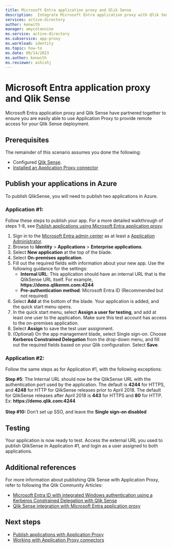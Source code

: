 ```yaml
---
title: Microsoft Entra application proxy and Qlik Sense
description:  Integrate Microsoft Entra application proxy with Qlik Sense.
services: active-directory
author: kenwith
manager: amycolannino
ms.service: active-directory
ms.subservice: app-proxy
ms.workload: identity
ms.topic: how-to
ms.date: 09/14/2023
ms.author: kenwith
ms.reviewer: ashishj
---
```

# Microsoft Entra application proxy and Qlik Sense 
Microsoft Entra application proxy and Qlik Sense have partnered together to ensure you are easily able to use Application Proxy to provide remote access for your Qlik Sense deployment.  

## Prerequisites 
The remainder of this scenario assumes you done the following:
 
- Configured [Qlik Sense](https://community.qlik.com/docs/DOC-19822). 
- [Installed an Application Proxy connector](~/identity/app-proxy/application-proxy-add-on-premises-application.md#install-and-register-a-connector) 
 
## Publish your applications in Azure 
To publish QlikSense, you will need to publish two applications in Azure.  

### Application #1: 

Follow these steps to publish your app. For a more detailed walkthrough of steps 1-8, see [Publish applications using Microsoft Entra application proxy](~/identity/app-proxy/application-proxy-add-on-premises-application.md). 


1. Sign in to the [Microsoft Entra admin center](https://entra.microsoft.com) as at least a [Application Administrator](~/identity/role-based-access-control/permissions-reference.md#application-administrator).
1. Browse to **Identity** > **Applications** > **Enterprise applications**.
3. Select **New application** at the top of the blade. 
4. Select **On-premises application**. 
5. Fill out the required fields with information about your new app. Use the following guidance for the settings: 
   - **Internal URL**: This application should have an internal URL that is the QlikSense URL itself. For example, **https&#58;//demo.qlikemm.com:4244** 
   - **Pre-authentication method**: Microsoft Entra ID (Recommended but not required) 
1. Select **Add** at the bottom of the blade. Your application is added, and the quick start menu opens. 
2. In the quick start menu, select **Assign a user for testing**, and add at least one user to the application. Make sure this test account has access to the on-premises application. 
3. Select **Assign** to save the test user assignment. 
4. (Optional) On the app management blade, select Single sign-on. Choose **Kerberos Constrained Delegation** from the drop-down menu, and fill out the required fields based on your Qlik configuration. Select **Save**. 

### Application #2: 
Follow the same steps as for Application #1, with the following exceptions: 

**Step #5**: The Internal URL should now be the QlikSense URL with the authentication port used by the application. The default is **4244** for HTTPS, and **4248** for HTTP for QlikSense releases prior to April 2018. The default for QlikSense releases after April 2018 is **443** for HTTPS and **80** for HTTP.  Ex: **https&#58;//demo.qlik.com:4244**</br></br>
**Step #10:** Don’t set up SSO, and leave the **Single sign-on disabled**
 
 
## Testing 
Your application is now ready to test. Access the external URL you used to publish QlikSense in Application #1, and login as a user assigned to both applications.  

## Additional references
For more information about publishing Qlik Sense with Application Proxy, refer to following the Qlik Community Articles: 
- [Microsoft Entra ID with integrated Windows authentication using a Kerberos Constrained Delegation with Qlik Sense](https://community.qlik.com/docs/DOC-20183)
- [Qlik Sense integration with Microsoft Entra application proxy](https://community.qlik.com/t5/Technology-Partners-Ecosystem/Azure-AD-Application-Proxy/ta-p/1528396)

## Next steps

- [Publish applications with Application Proxy](~/identity/app-proxy/application-proxy-add-on-premises-application.md)
- [Working with Application Proxy connectors](~/identity/app-proxy/application-proxy-connector-groups.md)
